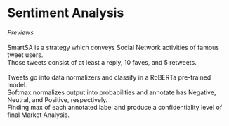 # Sentiment Analysis
*Previews* \
\
SmartSA is a strategy which conveys Social Network activities of famous tweet users. \
Those tweets consist of at least a reply, 10 faves, and 5 retweets. \
\
Tweets go into data normalizers and classify in a RoBERTa pre-trained model. \
Softmax normalizes output into probabilities and annotate has Negative, Neutral, and Positive, respectively. \
Finding max of each annotated label and produce a confidentiality level of final Market Analysis.
